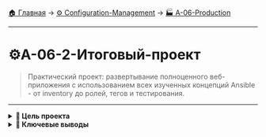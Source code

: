 [🏠 Главная](../../README.md) → [⚙️ Configuration-Management](../../README.md#-configuration-management) → [🏭 A-06-Production](../../README.md#-a-06-production)

---

# ⚙️A-06-2-Итоговый-проект
> Практический проект: развертывание полноценного веб-приложения с использованием всех изученных концепций Ansible - от inventory до ролей, тегов и тестирования.

---

<details>
<summary><b>🎯 Цель проекта</b></summary>

---

### Что мы будем развертывать

+++text
Стек технологий:
• Веб-сервер: Nginx
• База данных: PostgreSQL
• Бэкенд: Python + Flask
• Фронтенд: Статические файлы
• Кэширование: Redis

Архитектура:
┌─────────────┐    ┌─────────────┐    ┌─────────────┐
│   Nginx     │ →  │   Flask    │ →  │ PostgreSQL │
│ (Frontend)  │    │ (Backend)  │    │ (Database) │
└─────────────┘    └─────────────┘    └─────────────┘
                           ↓
                   ┌─────────────┐
                   │   Redis     │
                   │ (Cache)     │
                   └─────────────┘
---text

### Структура проекта

+++text
ansible-project/
├── inventory/
│   ├── production/
│   │   ├── hosts
│   │   └── group_vars/
│   └── staging/
├── playbooks/
│   ├── site.yml
│   ├── deploy-app.yml
│   └── backup.yml
├── roles/
│   ├── nginx/
│   ├── postgresql/
│   ├── flask-app/
│   └── redis/
└── files/
---text

---

</details>

<details>
<summary><b>🎯 Ключевые выводы</b></summary>

---

### Что мы изучили

+++text
✅ Основы Ansible и архитектуру
✅ Управление инвентарем и переменными
✅ Создание playbook и ролей
✅ Работа с шаблонами и хендлерами
✅ Управление файлами и пакетами
✅ Безопасность с Ansible Vault
✅ Динамический инвентарь и облака
✅ Интеграция с Docker
✅ Тестирование и best practices
---text

### Следующие шаги

+++text
📚 Изучение Kubernetes
🎯 Практика с реальными проектами
🔧 Углубление в DevOps инструменты
---text

---

</details>
